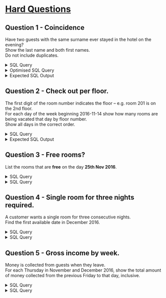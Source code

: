 
# [Hard Questions](https://sqlzoo.net/wiki/Guest_House_Assessment_Hard)
## Question 1 - Coincidence
Have two guests with the same surname ever stayed in the hotel on the evening?\
Show the last name and both first names.\
Do not include duplicates. 

<details>  
  <summary>SQL Query</summary>

```
WITH CheckOutTbl AS (
SELECT g.last_name as 'lName', g.first_name as 'fName',  bk.booking_id, bk.booking_date as 'CheckIn', bk.nights,
(bk.booking_date + INTERVAL bk.nights DAY) as 'CheckOut'
FROM booking as bk
JOIN guest as g
ON (g.id = bk.guest_id)
ORDER BY g.last_name
),
JoinedTbl AS (
SELECT tbl1.lName as 'lName', tbl1.fName as 'fName1', tbl1.CheckIn as 'ChkIn1', tbl1.Checkout as 'ChkOut1',
tbl2.fName as 'fName2', tbl2.CheckIn as 'ChkIn2', tbl2.Checkout as 'ChkOut2'
FROM CheckOutTbl as tbl1, CheckOutTbl as tbl2
WHERE (tbl1.fName <> tbl2.fName) AND (tbl1.lName = tbl2.lName)
ORDER BY tbl1.fName DESC, tbl1.lName DESC
),
matchtbl AS (
Select 
jt.lName,
jt.fName1,
DATE_FORMAT(jt.ChkIn1, "%d/%m/%Y") as 'ChkIn1',
DATE_FORMAT(jt.ChkOut1, "%d/%m/%Y") as 'ChkOut1',
jt.fName2,
DATE_FORMAT(jt.ChkIn2, "%d/%m/%Y") as 'ChkIn2',
DATE_FORMAT(jt.ChkOut2, "%d/%m/%Y") as 'ChkOut2',
(IF((jt.ChkIn1 < jt.ChkOut2) AND (jt.ChkOut1 > jt.ChkIn2),1,0)) as 'match'
FROM JoinedTbl as jt
ORDER BY jt.fName1 DESC
)
SELECT
mt.lName as 'Last Name',
mt.fName1 as 'Cust 1 First Name',
mt.fName2 as 'Cust 2 First Name'
FROM matchtbl as mt
WHERE mt.match = 1
GROUP BY mt.lName
ORDER BY mt.lName ASC
```

</details>

<details>  
  <summary>Optimised SQL Query</summary>



</details>


<details>  
  <summary>Expected SQL Output</summary>

![image](https://github.com/user-attachments/assets/06e99ff8-3cbe-4ebc-8a41-ce2250925b1b)


</details>

## Question 2 - Check out per floor. 
The first digit of the room number indicates the floor – e.g. room 201 is on the 2nd floor.\
For each day of the week beginning 2016-11-14 show how many rooms are being vacated that day by floor number.\
Show all days in the correct order.

<details>  
  <summary>SQL Query</summary>

```
SELECT
DATE_FORMAT(bk.booking_date,"%Y-%m-%d") as 'BookIn Date',
bk.booking_id,
bk.room_no,
SUM(CASE WHEN bk.room_no < 200 THEN 1 ELSE 0 END) as '1st',
SUM(CASE WHEN bk.room_no BETWEEN 200 AND 299 THEN 1 ELSE 0 END) as '2nd',
SUM(CASE WHEN bk.room_no >= 300 THEN 1 ELSE 0 END) as '3rd'
FROM booking as bk
WHERE bk.booking_date BETWEEN '2016-11-14' 
AND ('2016-11-14' + INTERVAL 6 DAY)
GROUP BY bk.booking_date
ORDER BY bk.booking_date ASC, room_no ASC
```

</details>

<details>  
  <summary>Expected SQL Output</summary>

![Uploading image.png…]()



</details>

## Question 3 - Free rooms?
List the rooms that are **free** on the day **25th Nov 2016**. 

<details>  
  <summary>SQL Query</summary>



</details>

<details>  
  <summary>SQL Query</summary>



</details>



## Question 4 - Single room for three nights required.
A customer wants a single room for three consecutive nights.\
Find the first available date in December 2016.

<details>  
  <summary>SQL Query</summary>



</details>

<details>  
  <summary>SQL Query</summary>



</details>



## Question 5 - Gross income by week.
Money is collected from guests when they leave.\
For each Thursday in November and December 2016, show the total amount of money collected from the previous Friday to that day, inclusive. 

<details>  
  <summary>SQL Query</summary>



</details>

<details>  
  <summary>SQL Query</summary>



</details>
